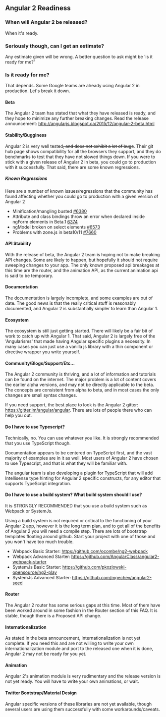 ## Angular 2 Readiness

### When will Angular 2 be released?

When it's ready.

### Seriously though, can I get an estimate?

Any estimate given will be wrong. A better question to ask might be 'is it ready for me?'

### Is it ready for me?

That depends. Some Google teams are already using Angular 2 in production. Let's break it down.

#### Beta

The Angular 2 team has stated that what they have released is ready, and they hope to minimize any further breaking changes.
Read the release announcement: http://angularjs.blogspot.ca/2015/12/angular-2-beta.html

#### Stability/Bugginess

Angular 2 is very well tested~~, and does not exhibit a lot of bugs~~. Their git hub page shows compatibility for all the browsers they support, and they do benchmarks to test that they have not slowed things down. If you were to stick with a given release of Angular 2 in beta, you could go to production with it successfully. That said, there are some known regressions.

##### Known Regressions

Here are a number of known issues/regressions that the community has found affecting whether you could go to production with a given version of Angular 2

- Minification/mangling busted [#6380](https://github.com/angular/angular/issues/6380)
- Attribute and class bindings throw an error when declared inside ngForm elements in Beta.1 [6374](https://github.com/angular/angular/issues/6374)
- ngModel broken on select elements [#6573](https://github.com/angular/angular/issues/6573)
- Problems with zone.js in beta10/11 [#7660](https://github.com/angular/angular/issues/7660)

#### API Stability

With the release of beta, the Angular 2 team is hoping not to make breaking API changes. Some are likely to happen, but hopefully it should not require sweeping changes to your app. The only known proposed api breakages at this time are the router, and the animation API, as the current animation api is said to be temporary.

#### Documentation

The documentation is largely incomplete, and some examples are out of date. The good news is that the really critical stuff is reasonably documented, and Angular 2 is substantially simpler to learn than Angular 1.

#### Ecosystem

The ecosystem is still just getting started. There will likely be a fair bit of work to catch up with Angular 1. That said, Angular 2 is largely free of the 'Angularisms' that made having Angular specific plugins a necessity. In many cases you can just use a vanilla js library with a thin component or directive wrapper you write yourself.

#### Community/Blogs/Support/Etc...

The Angular 2 community is thriving, and a lot of information and tutorials can be found on the internet. The major problem is a lot of content covers the earlier alpha versions, and may not be directly applicable to the beta. The concepts are consistent from alpha to beta, and in most cases the only changes are small syntax changes.

If you need support, the best place to look is the Angular 2 gitter: https://gitter.im/angular/angular. There are lots of people there who can help you out.

#### Do I have to use Typescript?

Technically, no. You can use whatever you like. It is strongly recommended that you use TypeScript though.

Documentation appears to be centered on TypeScript first, and the vast majority of examples are in it as well. Most users of Angular 2 have chosen to use Typescript, and that is what they will be familiar with.

The angular team is also developing a plugin for TypeScript that will add Intellisense type hinting for Angular 2 specific constructs, for any editor that supports TypeScript integration.

#### Do I have to use a build system? What build system should I use?

It is STRONGLY RECOMMENDED that you use a build system such as Webpack or SystemJs. 

Using a build system is not required or critical to the functioning of your Angular 2 app, however it is the long term plan, and to get all of the benefits of Angular 2 you will need a compile step. There are lots of bootstrap templates floating around github. Start your project with one of those and you won't have too much trouble.

- Webpack Basic Starter: https://github.com/ocombe/ng2-webpack
- Webpack Advanced Starter: https://github.com/AngularClass/angular2-webpack-starter
- SystemJs Basic Starter: https://github.com/pkozlowski-opensource/ng2-play 
- SystemJs Advanced Starter: https://github.com/mgechev/angular2-seed

#### Router

The Angular 2 router has some serious gaps at this time. Most of them have been worked around in some fashion in the Router section of this FAQ. It is stable, though there is a Proposed API change.

#### Internationalization

As stated in the beta announcement, Internationalization is not yet complete. If you need this and are not willing to write your own internationalization module and port to the released one when it is done, Angular 2 may not be ready for you yet.

#### Animation

Angular 2's animation module is very rudimentary and the release version is not yet ready. You will have to write your own animations, or wait.

#### Twitter Bootstrap/Material Design

Angular specific versions of these libraries are not yet available, though several users are using them successfully with some workarounds/caveats.
